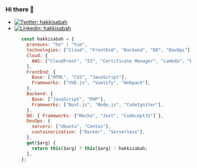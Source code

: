 ### Hi there 👋

[comment]: <> (- 🔭 I’m currently working on ...)

- [![Twitter: hakkisabah](https://img.shields.io/twitter/follow/hakkisabah?style=social)](https://twitter.com/hakkisabah)
- [![Linkedin: hakkisabah](https://img.shields.io/badge/-hakkisabah-blue?style=flat-square&logo=Linkedin&logoColor=white&link=https://www.linkedin.com/in/hakkisabah/)](https://www.linkedin.com/in/hakkisabah/)

```javascript
      const hakkisabah = {
        pronouns: "he" | "him",
        technologies: ["Cloud", "FrontEnd", "Backend", "DD", "DevOps"],
        Cloud: {
          AWS: ["CloudFront", "S3", "Certificate Manager", "Lambda", "EC2"],
        },
        FrontEnd: {
          Base: ["HTML", "CSS", "JavaScript"],
          Frameworks: ["VUE.js", "Vuetify", "Webpack"],
        },
        Backend: {
          Base: ["JavaScript", "PHP"],
          Frameworks: ["Nuxt.js", "Node.js", "CodeIgniter"],
        },
        DD: { Frameworks: ["Mocha", "Jest", "CodeceptJS"] },
        DevOps: {
          servers: ["Ubuntu", "Centos"],
          containerization: ["Docker", "Serverless"],
        },
        get($arg) {
          return this[$arg] ? this[$arg] : hakkisabah;
        },
      };
```

[comment]: <> ([![GitHub hakkisabah]&#40;https://img.shields.io/github/followers/hakkisabah?label=follow&style=social&#41;]&#40;https://github.com/hakkisabah&#41;)

[comment]: <> (- 👯 I’m looking to collaborate on ...)

[comment]: <> (- 🤔 I’m looking for help with ...)

[comment]: <> (- 💬 Ask me about ...)

[comment]: <> (- 📫 How to reach me: ...)

[comment]: <> (- 😄 Pronouns: ...)

[comment]: <> (- ⚡ Fun fact: ...)
